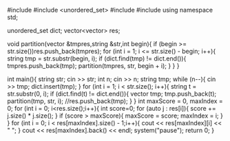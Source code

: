 #include <iostream>
#include <unordered_set>
#include <string>
#include <vector>
using namespace std;

unordered_set<string> dict;
vector<vector<string>> res;


void partition(vector<string> &tmpres,string &str,int begin){
	if (begin >= str.size())res.push_back(tmpres);
	for (int i = 1; i <= str.size() - begin; i++){
		string tmp = str.substr(begin, i);
		if (dict.find(tmp) != dict.end()){
			tmpres.push_back(tmp);
			partition(tmpres, str, begin + i);
		}
	}
}

int main(){
	string str;
	cin >> str;
	int n;
	cin >> n;
	string tmp;
	while (n--){
		cin >> tmp;
		dict.insert(tmp);
	}
	for (int i = 1; i < str.size(); i++){
		string t = str.substr(0, i);
		if (dict.find(t) != dict.end()){
			vector<string> tmp;
			tmp.push_back(t);
			partition(tmp, str, i);
			//res.push_back(tmp);
		}
	}
	int maxScore = 0, maxIndex = 0;
	for (int i = 0; i<res.size();i++){
		int score=0;
		for (auto j : res[i]){
			score += j.size() * j.size();
		}
		if (score > maxScore){
			maxScore = score;
			maxIndex = i;
		}
	}
	for (int i = 0; i < res[maxIndex].size() - 1;i++){
		cout << res[maxIndex][i] << " ";
	}
	cout << res[maxIndex].back() << endl;
	system("pause");
	return 0;
}